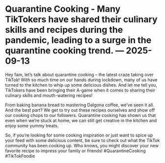 # Quarantine Cooking - Many TikTokers have shared their culinary skills and recipes during the pandemic, leading to a surge in the quarantine cooking trend. — 2025-09-13

Hey fam, let’s talk about quarantine cooking – the latest craze taking over TikTok! With so much time on our hands during lockdown, many of us have turned to the kitchen to whip up some delicious dishes. And let me tell you, TikTokers have been bringing their A-game when it comes to sharing their culinary skills and mouth-watering recipes!

From baking banana bread to mastering Dalgona coffee, we’ve seen it all. And the best part? We get to try out these recipes ourselves and show off our cooking chops to our followers. Quarantine cooking has shown us that even when we’re stuck at home, we can still get creative in the kitchen and enjoy some yummy treats.

So, if you’re looking for some cooking inspiration or just want to spice up your feed with some delicious content, be sure to check out what the TikTok community has been cooking up. Who knows, you might discover your new favorite recipe to impress your family or friends! #QuarantineCooking #TikTokFoodie